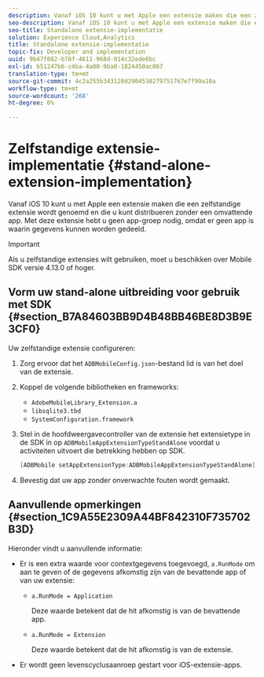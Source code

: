```yaml
---
description: Vanaf iOS 10 kunt u met Apple een extensie maken die een zelfstandige extensie wordt genoemd en die u kunt distribueren zonder een omvattende app. Met deze extensie hebt u geen app-groep nodig, omdat er geen app is waarin gegevens kunnen worden gedeeld.
seo-description: Vanaf iOS 10 kunt u met Apple een extensie maken die een zelfstandige extensie wordt genoemd en die u kunt distribueren zonder een omvattende app. Met deze extensie hebt u geen app-groep nodig, omdat er geen app is waarin gegevens kunnen worden gedeeld.
seo-title: Standalone extensie-implementatie
solution: Experience Cloud,Analytics
title: Standalone extensie-implementatie
topic-fix: Developer and implementation
uuid: 9b47f082-b78f-4611-968d-014c32ede6bc
exl-id: b51247b6-c4ba-4a00-9ba0-1824450ac067
translation-type: tm+mt
source-git-commit: 4c2a255b343128d2904530279751767e7f99a10a
workflow-type: tm+mt
source-wordcount: '268'
ht-degree: 0%

---
```


# Zelfstandige extensie-implementatie {#stand-alone-extension-implementation}

Vanaf iOS 10 kunt u met Apple een extensie maken die een zelfstandige extensie wordt genoemd en die u kunt distribueren zonder een omvattende app. Met deze extensie hebt u geen app-groep nodig, omdat er geen app is waarin gegevens kunnen worden gedeeld.

>[!IMPORTANT]
>
>Als u zelfstandige extensies wilt gebruiken, moet u beschikken over Mobile SDK versie 4.13.0 of hoger.

## Vorm uw stand-alone uitbreiding voor gebruik met SDK {#section_B7A84603BB9D4B48BB46BE8D3B9E3CF0}

Uw zelfstandige extensie configureren:

1. Zorg ervoor dat het `ADBMobileConfig.json`-bestand lid is van het doel van de extensie.
1. Koppel de volgende bibliotheken en frameworks:

   * `AdobeMobileLibrary_Extension.a`
   * `libsqlite3.tbd`
   * `SystemConfiguration.framework`

1. Stel in de hoofdweergavecontroller van de extensie het extensietype in de SDK in op `ADBMobileAppExtensionTypeStandAlone` voordat u activiteiten uitvoert die betrekking hebben op SDK.

   ```objective-c
   [ADBMobile setAppExtensionType:ADBMobileAppExtensionTypeStandAlone];
   ```

1. Bevestig dat uw app zonder onverwachte fouten wordt gemaakt.

## Aanvullende opmerkingen {#section_1C9A55E2309A44BF842310F735702B3D}

Hieronder vindt u aanvullende informatie:

* Er is een extra waarde voor contextgegevens toegevoegd, `a.RunMode` om aan te geven of de gegevens afkomstig zijn van de bevattende app of van uw extensie:

   * `a.RunMode = Application`

      Deze waarde betekent dat de hit afkomstig is van de bevattende app.
   * `a.RunMode = Extension`

      Deze waarde betekent dat de hit afkomstig is van de extensie.

* Er wordt geen levenscyclusaanroep gestart voor iOS-extensie-apps.
